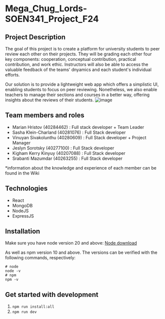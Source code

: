 # Mega_Chug_Lords-SOEN341_Project_F24
## Project Description
The goal of this project is to create a platform for university students to peer review each other on their projects. They will be grading each other four key components: cooperation, conceptual contribution, practical contribution, and work ethic. Instructors will also be able to access the valuable feedback of the teams' dnyamics and each student's individual efforts.

Our solution is to provide a lightweight web app which offers a simplistic UI, enabling students to focus on peer reviewing. Nonetheless, we also enable teachers to manage their sections and courses in a better way, offering insights about the reviews of their students. 
![image](https://github.com/user-attachments/assets/1fca9f6b-cd19-4d13-b7fa-0b75b038ea71)


## Team members and roles
- Marian Hristov (40284462) : Full stack developer + Team Leader
- Sasha Klein-Charland (40281076) : Full Stack developer
- Vinuyan Sivakolunthu (40280609) : Full Stack developer + Project Manager 
- Jeslyn Sorotsky (40277100) : Full Stack developer
- Kigham Kerry Kinyuy (40207088) : Full Stack developer
- Srabanti Mazumdar (40263255) : Full Stack developer

*information about the knowledge and experience of each member can be found in the Wiki

## Technologies
- React
- MongoDB
- NodeJS
- ExpressJS

## Installation
Make sure you have node version 20 and above: [Node download](https://nodejs.org/en/download/prebuilt-installer)

As well as npm version 10 and above. The versions can be verified with the following commands, respectively:

``` shell
# node
node -v
# npm
npm -v
```

## Get started with development
1. ```npm run install:all```
2. ```npm run dev```
